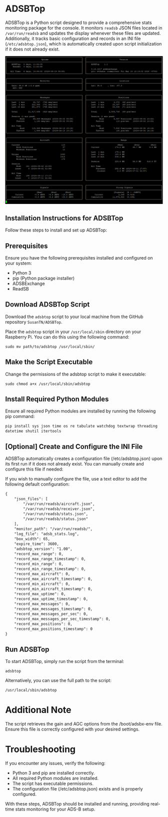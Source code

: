 # ADSBTop

ADSBTop is a Python script designed to provide a comprehensive stats monitoring package for the console. It monitors `readsb` JSON files located in `/var/run/readsb` and updates the display whenever these files are updated. Additionally, it tracks basic configuration and records in an INI file (`/etc/adsbtop.json`), which is automatically created upon script initialization if it does not already exist.

![An image showing the User Interface](https://raw.githubusercontent.com/SusanTN/ADSBTop/main/adsbtop-screenshot.png)

## Installation Instructions for ADSBTop

Follow these steps to install and set up ADSBTop:

## Prerequisites

Ensure you have the following prerequisites installed and configured on your system:

- Python 3
- pip (Python package installer)
- ADSBExchange
- ReadSB 

## Download ADSBTop Script

Download the `adsbtop` script to your local machine from the GitHub repository `SusanTN/ADSBTop`.

Place the `adsbtop` script in your `/usr/local/sbin` directory on your Raspberry Pi. You can do this using the following command:

```
sudo mv path/to/adsbtop /usr/local/sbin/
```

## Make the Script Executable

Change the permissions of the adsbtop script to make it executable:

```
sudo chmod a+x /usr/local/sbin/adsbtop
```

## Install Required Python Modules

Ensure all required Python modules are installed by running the following pip command:

```
pip install sys json time os re tabulate watchdog textwrap threading datetime shutil itertools
```

## [Optional] Create and Configure the INI File

ADSBTop automatically creates a configuration file (/etc/adsbtop.json) upon its first run if it does not already exist. You can manually create and configure this file if needed:

If you wish to manually configure the file, use a text editor to add the following default configuration:

```
{
    "json_files": [
        "/var/run/readsb/aircraft.json",
        "/var/run/readsb/receiver.json",
        "/var/run/readsb/stats.json",
        "/var/run/readsb/status.json"
    ],
    "monitor_path": "/var/run/readsb/",
    "log_file": "adsb_stats.log",
    "box_width": 65,
    "expire_time": 3600,
    "adsbtop_version": "1.00",
    "record_max_range": 0,
    "record_max_range_timestamp": 0,
    "record_min_range": 0,
    "record_min_range_timestamp": 0,
    "record_max_aircraft": 0,
    "record_max_aircraft_timestamp": 0,
    "record_min_aircraft": 0,
    "record_min_aircraft_timestamp": 0,
    "record_max_uptime": 0,
    "record_max_uptime_timestamp": 0,
    "record_max_messages": 0,
    "record_max_messages_timestamp": 0,
    "record_max_messages_per_sec": 0,
    "record_max_messages_per_sec_timestamp": 0,
    "record_max_positions": 0,
    "record_max_positions_timestamp": 0
}
```

## Run ADSBTop

To start ADSBTop, simply run the script from the terminal:

```
adsbtop
```

Alternatively, you can use the full path to the script:

```
/usr/local/sbin/adsbtop
```

# Additional Note

The script retrieves the gain and AGC options from the /boot/adsbx-env file. Ensure this file is correctly configured with your desired settings.

# Troubleshooting

If you encounter any issues, verify the following:

 - Python 3 and pip are installed correctly.
 - All required Python modules are installed.
 - The script has executable permissions.
 - The configuration file (/etc/adsbtop.json) exists and is properly configured.

With these steps, ADSBTop should be installed and running, providing real-time stats monitoring for your ADS-B setup.
